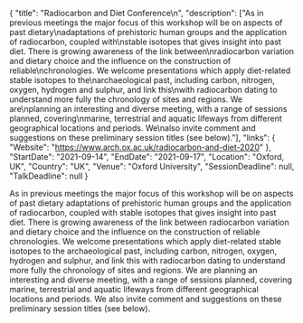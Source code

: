 {
  "title": "Radiocarbon and Diet Conference\n",
  "description": ["As in previous meetings the major focus of this workshop will be on aspects of past dietary\nadaptations of prehistoric human groups and the application of radiocarbon, coupled with\nstable isotopes that gives insight into past diet. There is growing awareness of the link between\nradiocarbon variation and dietary choice and the influence on the construction of reliable\nchronologies. We welcome presentations which apply diet-related stable isotopes to the\narchaeological past, including carbon, nitrogen, oxygen, hydrogen and sulphur, and link this\nwith radiocarbon dating to understand more fully the chronology of sites and regions. We are\nplanning an interesting and diverse meeting, with a range of sessions planned, covering\nmarine, terrestrial and aquatic lifeways from different geographical locations and periods. We\nalso invite comment and suggestions on these preliminary session titles (see below)."],
  "links": {
    "Website": "https://www.arch.ox.ac.uk/radiocarbon-and-diet-2020"
  },
  "StartDate": "2021-09-14",
  "EndDate": "2021-09-17",
  "Location": "Oxford, UK",
  "Country": "UK",
  "Venue": "Oxford University",
  "SessionDeadline": null,
  "TalkDeadline": null
}

<!-- Generated by csv2md.R – do not edit by hand -->

As in previous meetings the major focus of this workshop will be on aspects of past dietary
adaptations of prehistoric human groups and the application of radiocarbon, coupled with
stable isotopes that gives insight into past diet. There is growing awareness of the link between
radiocarbon variation and dietary choice and the influence on the construction of reliable
chronologies. We welcome presentations which apply diet-related stable isotopes to the
archaeological past, including carbon, nitrogen, oxygen, hydrogen and sulphur, and link this
with radiocarbon dating to understand more fully the chronology of sites and regions. We are
planning an interesting and diverse meeting, with a range of sessions planned, covering
marine, terrestrial and aquatic lifeways from different geographical locations and periods. We
also invite comment and suggestions on these preliminary session titles (see below).